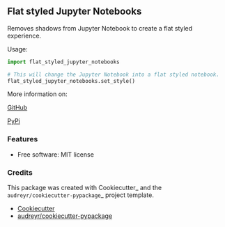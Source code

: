 ## Flat styled Jupyter Notebooks

Removes shadows from Jupyter Notebook to create a flat styled experience.


Usage:

```python
import flat_styled_jupyter_notebooks

# This will change the Jupyter Notebook into a flat styled notebook.
flat_styled_jupyter_notebooks.set_style()
```

More information on:

[GitHub](https://github.com/Rutger0000/flat_styled_jupyter_notebooks)

[PyPi](https://pypi.org/project/flat-styled-jupyter-notebooks)

### Features

* Free software: MIT license

### Credits

This package was created with Cookiecutter_ and the `audreyr/cookiecutter-pypackage`_ project template.

* [Cookiecutter](https://github.com/audreyr/cookiecutter)
* [audreyr/cookiecutter-pypackage](https://github.com/audreyr/cookiecutter-pypackage)
